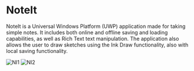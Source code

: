 
# NoteIt
NoteIt is a Universal Windows Platform (UWP) application made for taking simple notes. It includes both online and offline saving and loading capabilities, as well as Rich Text text manipulation. The application also allows the user to draw sketches using the Ink Draw functionality, also with local saving functionality.

![NI1](https://user-images.githubusercontent.com/33227105/128696332-f32ce04e-c85f-445d-b901-3a0514ffc28e.png)
![NI2](https://user-images.githubusercontent.com/33227105/128696335-317c3a49-85c7-4855-be3a-ec9b5f7386e9.png)
